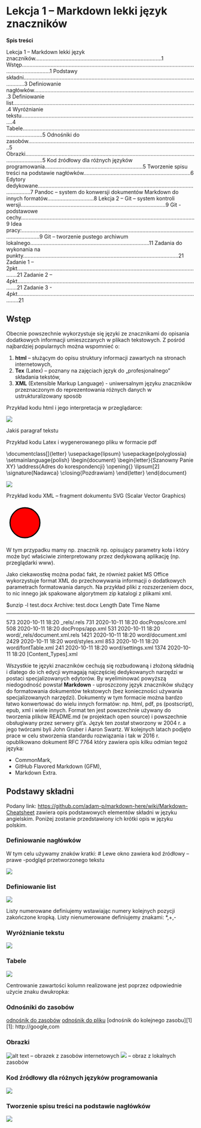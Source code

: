 # Lekcja 1 – Markdown lekki język znaczników

**Spis treści**

Lekcja 1 – Markdown lekki język znaczników....................................................................................1 Wstęp...............................................................................................................................................1 Podstawy składni.............................................................................................................................3 Definiowanie nagłówków...........................................................................................................3 Definiowanie list.........................................................................................................................4 Wyróżnianie tekstu......................................................................................................................4 Tabele..........................................................................................................................................5 Odnośniki do zasobów................................................................................................................5 Obrazki........................................................................................................................................5 
Kod źródłowy dla różnych języków programowania.................................................................5 Tworzenie spisu treści na podstawie nagłówków.......................................................................6 Edytory dedykowane.......................................................................................................................7 Pandoc – system do konwersji dokumentów Markdown do innych formatów...............................8 Lekcja 2 – Git – system kontroli wersji................................................................................................9 Git - podstawowe cechy...................................................................................................................9 
Idea pracy:........................................................................................................................................9 
Git – tworzenie pustego archiwum lokalnego...............................................................................11 Zadania do wykonania na punkty.......................................................................................................21 Zadanie 1 – 2pkt............................................................................................................................21 Zadanie 2 – 4pkt............................................................................................................................21 Zadanie 3 - 4pkt.............................................................................................................................21

## Wstęp

Obecnie powszechnie wykorzystuje się języki ze znacznikami do opisania dodatkowych informacji umieszczanych w plikach tekstowych. Z pośród najbardziej popularnych można wspomnieć o:

1. **html** – służącym do opisu struktury informacji zawartych na stronach internetowych, 
2. **Tex** (Latex) – poznany na zajęciach język do „profesjonalnego” składania tekstów, 
3. **XML** (Extensible Markup Language) - uniwersalnym języku znaczników przeznaczonym  do reprezentowania różnych danych w ustrukturalizowany sposób

Przykład kodu html i jego interpretacja w przeglądarce:

![](1.png)


<!DOCTYPE html> 
<html>
<head>
<meta charset="utf-8" />
<title>Przykład</title>
</head>
<body>
<p> Jakiś paragraf tekstu</p>
</body>
</html>

Przykład kodu Latex i wygenerowanego pliku w formacie pdf

\documentclass[]{letter} 
\usepackage{lipsum}
\usepackage{polyglossia}
\setmainlanguage{polish}
\begin{document}
\begin{letter}{Szanowny Panie XY}
\address{Adres do korespondencji}
\opening{}
\lipsum[2]
\signature{Nadawca}
\closing{Pozdrawiam}
\end{letter}
\end{document}

![](2.png)

Przykład kodu XML – fragment dokumentu SVG (Scalar Vector Graphics)

<!DOCTYPE html>
<html>
<body>
<svg height="100" width="100">
 <circle cx="50" cy="50" r="40" stroke="black" stroke-width="3" fill="red" />
</svg> 
 </body>
</html>

W tym przypadku mamy np. znacznik np. <circle> opisujący parametry koła i który może być właściwie zinterpretowany przez dedykowaną aplikację (np. przeglądarki www).

Jako ciekawostkę można podać fakt, że również pakiet MS Office wykorzystuje format XML do przechowywania informacji o dodatkowych parametrach formatowania danych. Na przykład pliki z rozszerzeniem docx, to nic innego jak spakowane algorytmem zip katalogi z plikami xml.

$unzip -l test.docx
Archive: test.docx
 Length Date Time Name
--------- ---------- ----- ----
 573 2020-10-11 18:20 _rels/.rels
 731 2020-10-11 18:20 docProps/core.xml
 508 2020-10-11 18:20 docProps/app.xml
 531 2020-10-11 18:20 word/_rels/document.xml.rels
 1421 2020-10-11 18:20 word/document.xml
 2429 2020-10-11 18:20 word/styles.xml
 853 2020-10-11 18:20 word/fontTable.xml
 241 2020-10-11 18:20 word/settings.xml
 1374 2020-10-11 18:20 [Content_Types].xml

Wszystkie te języki znaczników cechują się rozbudowaną i złożoną składnią i dlatego do ich edycji wymagają najczęściej dedykowanych narzędzi w postaci specjalizowanych edytorów. By wyeliminować powyższą niedogodność powstał **Markdown** - uproszczony język znaczników służący do formatowania dokumentów tekstowych (bez konieczności używania specjalizowanych narzędzi). Dokumenty w tym formacie można bardzo łatwo konwertować do wielu innych formatów: np. html, pdf, ps (postscript), epub, xml i wiele innych. Format ten jest powszechnie używany do tworzenia plików README.md (w projektach open source) i powszechnie obsługiwany przez serwery git’a. Język ten został stworzony w 2004 r. a jego twórcami byli John Gruber i Aaron Swartz. W kolejnych latach podjęto prace w celu stworzenia standardu rozwiązania i tak w 2016 r. opublikowano dokument RFC 7764 który zawiera opis kilku odmian tegoż języka:

* CommonMark,
*  GitHub Flavored Markdown (GFM),
*  Markdown Extra.

## Podstawy składni

Podany link: https://github.com/adam-p/markdown-here/wiki/Markdown-Cheatsheet zawiera opis  podstawowych elementów składni w języku angielskim. Poniżej zostanie przedstawiony ich krótki  opis w języku polskim.

### Definiowanie nagłówków

W tym celu używamy znaków kratki: #
Lewe okno zawiera kod źródłowy – prawe -podgląd przetworzonego tekstu

![](3.png)

### Definiowanie list

![](4.png)

Listy numerowane definiujemy wstawiając numery kolejnych pozycji zakończone kropką.
Listy nienumerowane definiujemy znakami: *,+,-

### Wyróżnianie tekstu
![](5.png)

### Tabele
![](6.png)

Centrowanie zawartości kolumn realizowane jest poprzez odpowiednie użycie znaku dwukropka:

### Odnośniki do zasobów
[odnośnik do zasobów](www.gazeta.pl)
[odnośnik do pliku](LICENSE.md)
[odnośnik do kolejnego zasobu][1]
[1]: http://google,com

### Obrazki
![alt text](https://server.com/images/icon48.png "Logo 1") – obrazek z zasobów 
internetowych
![](logo.png) – obraz z lokalnych zasobów

### Kod źródłowy dla różnych języków programowania
![](7.png)

### Tworzenie spisu treści na podstawie nagłówków
![](8.png)

